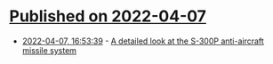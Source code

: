 # [Published on 2022-04-07](index.md)

* [2022-04-07, 16:53:39](https://news.ycombinator.com/item?id=30947125) - [A detailed look at the S-300P anti-aircraft missile system](http://ausairpower.net/APA-Grumble-Gargoyle.html)
